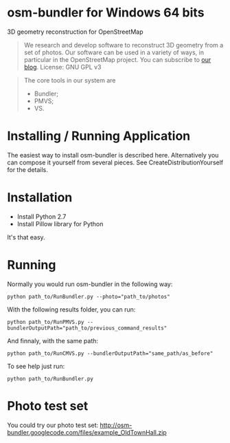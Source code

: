 # osm-bundler for Windows 64 bits
3D geometry reconstruction for OpenStreetMap

> We research and develop software to reconstruct 3D geometry from a set of photos. Our software can be used in a variety of ways, in particular in the OpenStreetMap project.
> You can subscribe to [our blog](http://opensourcephotogrammetry.blogspot.com/).
> License: GNU GPL v3

> The core tools in our system are 
> - Bundler;
> - PMVS;
> - VS.

# Installing / Running Application 

The easiest way to install osm-bundler is described here. Alternatively you can compose it yourself from several pieces. See CreateDistributionYourself for the details.

# Installation
- Install Python 2.7
- Install Pillow library for Python

It's that easy.

# Running
Normally you would run osm-bundler in the following way:
```
python path_to/RunBundler.py --photo="path_to/photos" 
```
With the following results folder, you can run:
```
python path_to/RunPMVS.py --bundlerOutputPath="path_to/previous_command_results"
```
And finnaly, with the same path:
```
python path_to/RunCMVS.py --bundlerOutputPath="same_path/as_before"
```

To see help just run:
```
python path_to/RunBundler.py
```

# Photo test set
You could try our photo test set: http://osm-bundler.googlecode.com/files/example_OldTownHall.zip
